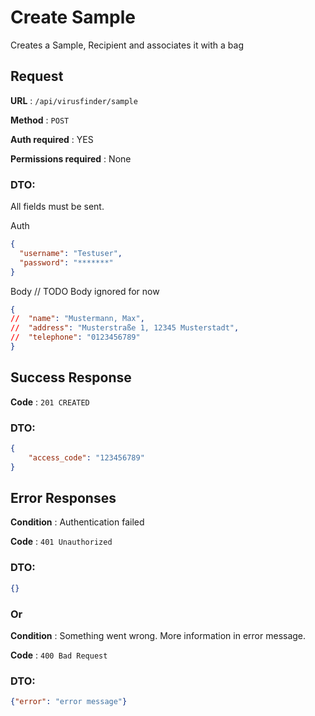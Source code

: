 # Create Sample

Creates a Sample, Recipient and associates it with a bag

## Request

**URL** : `/api/virusfinder/sample`

**Method** : `POST`

**Auth required** : YES

**Permissions required** : None

### DTO:
All fields must be sent.

Auth
```json
{
  "username": "Testuser", 
  "password": "*******"
}
```
Body //  TODO Body ignored for now
```json
{
//  "name": "Mustermann, Max",
//  "address": "Musterstraße 1, 12345 Musterstadt",
//  "telephone": "0123456789"
}
```

## Success Response

**Code** : `201 CREATED`

### DTO:

```json
{
    "access_code": "123456789"
}
```

## Error Responses
**Condition** : Authentication failed

**Code** : `401 Unauthorized`

### DTO:
````json
{}
````

### Or

**Condition** : Something went wrong. More information in error message.

**Code** : `400 Bad Request `

### DTO:
````json
{"error": "error message"}
````
